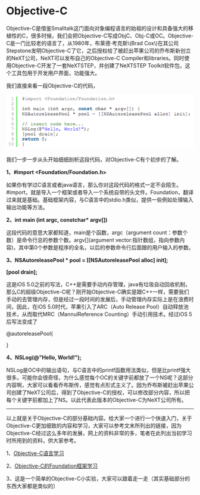 # Objective-C

Objective-C是借鉴Smalltalk这门面向对象编程语言的始祖的设计和具备强大的移植性的C，很多时候，我们会把Objective-C写成ObjC、Obj-C或OC。Objective-C是一门比较老的语言了，从1980年，布莱德·考克斯\\(Brad Cox\\)在其公司Stepstone发明Objective-C了它，之后授权给了被赶出苹果公司的乔布斯新创立的NeXT公司，NeXT可以发布自己的Objective-C Compiler和libraries。同时使用Objective-C开发了一套NeXTSTEP，并创建了NeXTSTEP Toolkit软件包，这个工具包用于开发用户界面，功能强大。

我们直接来看一段Objective-C的代码，

![](/assets/123.png)

我们一步一步从头开始细细剖析这段代码，对Objective-C有个初步的了解。

**1、\#import &lt;Foundation/Foundation.h&gt;**

如果你有学过C语言或者java语言，那么你对这段代码的格式一定不会陌生。\#import，就是导入一个框架或者导入一个系统自带的头文件。Foundation，翻译过来就是基础。基础框架内容，与C语言中的stdio.h类似，提供一些例如处理输入输出功能等方法。

**2、int main \(int argc, constchar\* argv\[\]\)**

这段代码的意思大家都知道，main是个函数，argc（argument count：参数个数）是命令行总的参数个数。argv\[\]\(argument vector:指针数组，指向参数内容\)，其中第0个参数是程序的全名，以后的参数命令行后面跟的用户输入的参数。

**3、NSAutoreleasePool \* pool = \[\[NSAutoreleasePool alloc\] init\];**

**\[pool drain\];**

这是iOS 5.0之前的写法，C++是需要手动内存管理，java有垃圾自动回收机制，那么C的超级Objective-C呢？刚开始Objective-C确实是跟C++一样，需要我们手动的去管理内存，但是经过一段时间的发展后，手动管理内存实际上是在浪费时间，因此，在iOS 5.0时代，苹果引入了ARC（Auto Release Pool）自动释放池技术，从而取代MRC（MannulReference Counting）手动引用技术。经过iOS 5后写法变成了

@autoreleasePool{

}

**4、NSLog\(@"Hello, World!"\);**

NSLog是OC中的输出语句，与C语言中的printf函数用法类似，但是比printf强大很多。可能你会很奇怪，为什么感觉每个OC的关键字前都放了一个NS呢？这部分内容啊，大家可以看看乔布斯传，感觉有点形式主义了。因为乔布斯被赶出苹果公司创建了NeXT公司后，得到了Objective-C的授权，可以修改部分内容，所以把每个关键字前都加上了NS。以此代表此版本的Objective-C为NeXT公司所有。



---



以上就是关于Objective-C的部分基础内容。给大家一个进行一个快速入门，关于Objective-C更加细致的内容和学习，大家可以参考文末所列出的链接，因为Objective-C经过这么多年的发展，网上的资料非常的多，笔者在此列出当初学习时所用到的资料，供大家参考。

1、[Objective-C语言学习](https://pan.baidu.com/s/1pLlu8C7)

2、[Objective-C的Foundation框架学习](https://pan.baidu.com/s/1jIoS8J0)

3、这是一个简单的Objective-C小实验，大家可以跟着走一走（其实基础部分的东西大家都是类似的）

